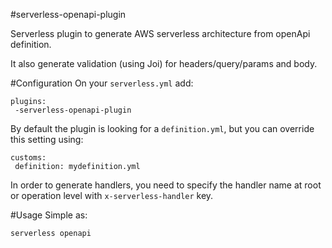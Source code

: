 #serverless-openapi-plugin

Serverless plugin to generate AWS serverless architecture from openApi definition.

It also generate validation (using Joi) for headers/query/params and body.

#Configuration
On your `serverless.yml` add:

```
plugins: 
 -serverless-openapi-plugin
``` 

By default the plugin is looking for a `definition.yml`, but you can override this setting using:
```
customs: 
 definition: mydefinition.yml
``` 

In order to generate handlers, you need to specify the handler name at root or operation level with `x-serverless-handler` key.

#Usage
Simple as:
```
serverless openapi
```
